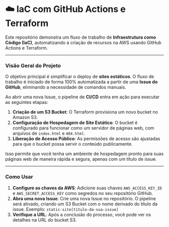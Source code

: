 # ☁️ IaC com GitHub Actions e Terraform

Este repositório demonstra um fluxo de trabalho de **Infraestrutura como Código (IaC)**, automatizando a criação de recursos na AWS usando GitHub Actions e Terraform.

---

### Visão Geral do Projeto

O objetivo principal é simplificar o deploy de **sites estáticos**. O fluxo de trabalho é iniciado de forma 100% automatizada a partir de uma **Issue do GitHub**, eliminando a necessidade de comandos manuais.

Ao abrir uma nova Issue, o pipeline de **CI/CD** entra em ação para executar as seguintes etapas:

1.  **Criação de um S3 Bucket**: O Terraform provisiona um novo bucket no Amazon S3.
2.  **Configuração de Hospedagem de Site Estático**: O bucket é configurado para funcionar como um servidor de páginas web, com arquivos de `index.html` e `404.html`.
3.  **Liberação de Acesso Público**: As permissões de acesso são ajustadas para que o bucket possa servir o conteúdo publicamente.

Isso permite que você tenha um ambiente de hospedagem pronto para suas páginas web de maneira rápida e segura, apenas com um título de issue.

---

### Como Usar

1.  **Configure as chaves da AWS**: Adicione suas chaves `AWS_ACCESS_KEY_ID` e `AWS_SECRET_ACCESS_KEY` como segredos no seu repositório GitHub.
2.  **Abra uma nova Issue**: Crie uma nova Issue no repositório. O pipeline será ativado, criando um S3 Bucket com o nome derivado do título da issue. Exemplo: ```static-site[título-da-sua-issue]```
3.  **Verifique a URL**: Após a conclusão do processo, você pode ver os detalhes na URL do bucket S3.
